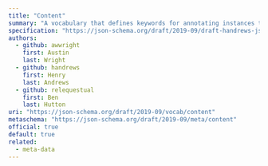 ```yaml
---
title: "Content"
summary: "A vocabulary that defines keywords for annotating instances that contain non-JSON data encoded in JSON strings."
specification: "https://json-schema.org/draft/2019-09/draft-handrews-json-schema-validation-02#rfc.section.8"
authors:
  - github: awwright
    first: Austin
    last: Wright
  - github: handrews
    first: Henry
    last: Andrews
  - github: relequestual
    first: Ben
    last: Hutton
uri: "https://json-schema.org/draft/2019-09/vocab/content"
metaschema: "https://json-schema.org/draft/2019-09/meta/content"
official: true
default: true
related:
  - meta-data
---
```

